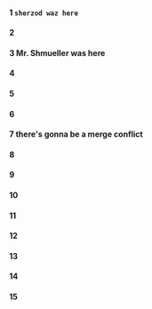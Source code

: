 #### 1 `sherzod waz here`
#### 2
#### 3 Mr. Shmueller was here
#### 4
#### 5
#### 6
#### 7 there's gonna be a merge conflict
#### 8
#### 9
#### 10
#### 11
#### 12
#### 13
#### 14
#### 15